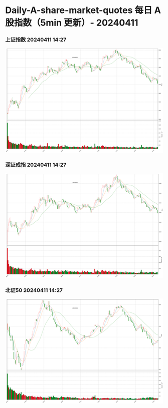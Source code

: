 
# Daily-A-share-market-quotes 每日 A 股指数（5min 更新）- 20240411

### 上证指数 20240411 14:27
![](./fig/2024/4/20240411-sh000001.png)

### 深证成指 20240411 14:27
![](./fig/2024/4/20240411-sz399001.png)

### 北证50 20240411 14:27
![](./fig/2024/4/20240411-bj899050.png)
